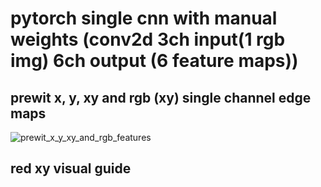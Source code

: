 # pytorch single cnn with manual weights (conv2d 3ch input(1 rgb img) 6ch output (6 feature maps))

## prewit x, y, xy and rgb (xy) single channel edge maps
![prewit_x_y_xy_and_rgb_features](https://github.com/user-attachments/assets/98fb6f04-d8a7-4e24-aef1-f4e7e6e4e67f)

## red xy visual guide
